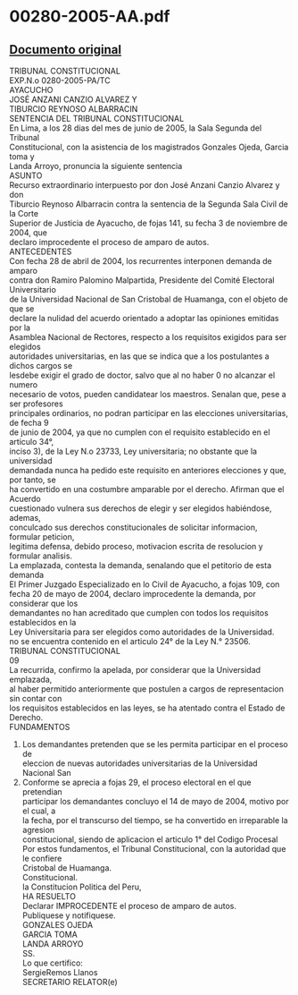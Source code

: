 
00280-2005-AA.pdf
=================
  
[Documento original](https://tc.gob.pe/jurisprudencia/2006/00280-2005-AA.pdf)  
---  
TRIBUNAL CONSTITUCIONAL  
EXP.N.o 0280-2005-PA/TC  
AYACUCHO  
JOSÉ ANZANI CANZIO ALVAREZ Y  
TIBURCIO REYNOSO ALBARRACIN  
SENTENCIA DEL TRIBUNAL CONSTITUCIONAL  
En Lima, a los 28 dias del mes de junio de 2005, la Sala Segunda del Tribunal  
Constitucional, con la asistencia de los magistrados Gonzales Ojeda, Garcia toma y  
Landa Arroyo, pronuncia la siguiente sentencia  
ASUNTO  
Recurso extraordinario interpuesto por don José Anzani Canzio Alvarez y don  
Tiburcio Reynoso Albarracin contra la sentencia de la Segunda Sala Civil de la Corte  
Superior de Justicia de Ayacucho, de fojas 141, su fecha 3 de noviembre de 2004, que  
declaro improcedente el proceso de amparo de autos.  
ANTECEDENTES  
Con fecha 28 de abril de 2004, los recurrentes interponen demanda de amparo  
contra don Ramiro Palomino Malpartida, Presidente del Comité Electoral Universitario  
de la Universidad Nacional de San Cristobal de Huamanga, con el objeto de que se  
declare la nulidad del acuerdo orientado a adoptar las opiniones emitidas por la  
Asamblea Nacional de Rectores, respecto a los requisitos exigidos para ser elegidos  
autoridades universitarias, en las que se indica que a los postulantes a dichos cargos se  
lesdebe exigir el grado de doctor, salvo que al no haber 0 no alcanzar el numero  
necesario de votos, pueden candidatear los maestros. Senalan que, pese a ser profesores  
principales ordinarios, no podran participar en las elecciones universitarias, de fecha 9  
de junio de 2004, ya que no cumplen con el requisito establecido en el articulo 34°,  
inciso 3), de la Ley N.o 23733, Ley universitaria; no obstante que la universidad  
demandada nunca ha pedido este requisito en anteriores elecciones y que, por tanto, se  
ha convertido en una costumbre amparable por el derecho. Afirman que el Acuerdo  
cuestionado vulnera sus derechos de elegir y ser elegidos habiéndose, ademas,  
conculcado sus derechos constitucionales de solicitar informacion, formular peticion,  
legitima defensa, debido proceso, motivacion escrita de resolucion y formular analisis.  
La emplazada, contesta la demanda, senalando que el petitorio de esta demanda  
El Primer Juzgado Especializado en lo Civil de Ayacucho, a fojas 109, con  
fecha 20 de mayo de 2004, declaro improcedente la demanda, por considerar que los  
demandantes no han acreditado que cumplen con todos los requisitos establecidos en la  
Ley Universitaria para ser elegidos como autoridades de la Universidad.  
no se encuentra contenido en el articulo 24° de la Ley N.° 23506.  
TRIBUNAL CONSTITUCIONAL  
09  
La recurrida, confirmo la apelada, por considerar que la Universidad emplazada,  
al haber permitido anteriormente que postulen a cargos de representacion sin contar con  
los requisitos establecidos en las leyes, se ha atentado contra el Estado de Derecho.  
FUNDAMENTOS  
1. Los demandantes pretenden que se les permita participar en el proceso de  
eleccion de nuevas autoridades universitarias de la Universidad Nacional San  
2. Conforme se aprecia a fojas 29, el proceso electoral en el que pretendian  
participar los demandantes concluyo el 14 de mayo de 2004, motivo por el cual, a  
la fecha, por el transcurso del tiempo, se ha convertido en irreparable la agresion  
constitucional, siendo de aplicacion el articulo 1° del Codigo Procesal  
Por estos fundamentos, el Tribunal Constitucional, con la autoridad que le confiere  
Cristobal de Huamanga.  
Constitucional.  
la Constitucion Politica del Peru,  
HA RESUELTO  
Declarar IMPROCEDENTE el proceso de amparo de autos.  
Publiquese y notifiquese.  
GONZALES OJEDA  
GARCIA TOMA  
LANDA ARROYO  
SS.  
Lo que certifico:  
SergieRemos Llanos  
SECRETARIO RELATOR(e)